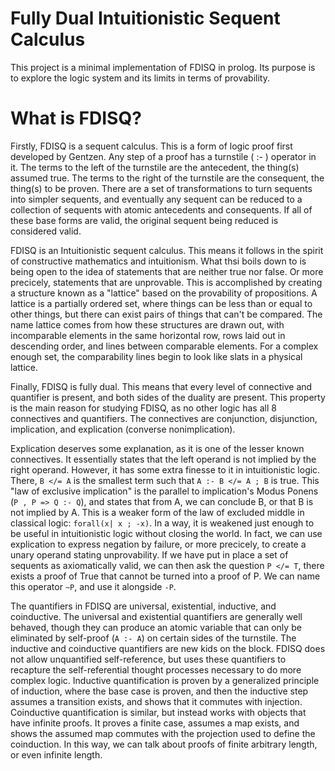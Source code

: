 # Fully Dual Intuitionistic Sequent Calculus

This project is a minimal implementation of FDISQ in prolog. Its purpose is to
explore the logic system and its limits in terms of provability.

# What is FDISQ?

Firstly, FDISQ is a sequent calculus. This is a form of logic proof first
developed by Gentzen. Any step of a proof has a turnstile ( :- ) operator in it.
The terms to the left of the turnstile are the antecedent, the thing(s) assumed
true. The terms to the right of the turnstile are the consequent, the thing(s)
to be proven. There are a set of transformations to turn sequents into simpler
sequents, and eventually any sequent can be reduced to a collection of sequents
with atomic antecedents and consequents. If all of these base forms are valid,
the original sequent being reduced is considered valid.

FDISQ is an Intuitionistic sequent calculus. This means it follows in the
spirit of constructive mathematics and intuitionism. What thsi boils down to is
being open to the idea of statements that are neither true nor false. Or more
precicely, statements that are unprovable. This is accomplished by creating a
structure known as a "lattice" based on the provability of propositions. A
lattice is a partially ordered set, where things can be less than or equal to
other things, but there can exist pairs of things that can't be compared. The
name lattice comes from how these structures are drawn out, with incomparable
elements in the same horizontal row, rows laid out in descending order, and
lines between comparable elements. For a complex enough set, the comparability
lines begin to look like slats in a physical lattice.

Finally, FDISQ is fully dual. This means that every level of connective and
quantifier is present, and both sides of the duality are present. This property
is the main reason for studying FDISQ, as no other logic has all 8 connectives
and quantifiers. The connectives are conjunction, disjunction, implication, and
explication (converse nonimplication).

Explication deserves some explanation, as it is one of the lesser known
connectives. It essentially states that the left operand is not implied by the
right operand. However, it has some extra finesse to it in intuitionistic logic.
There, `B </= A` is the smallest term such that `A :- B </= A ; B` is true. This
"law of exclusive implication" is the parallel to implication's Modus Ponens
(`P , P => Q :- Q`), and states that from A, we can conclude B, or that B is not
implied by A. This is a weaker form of the law of excluded middle in classical
logic: `forall(x| x ; -x)`. In a way, it is weakened just enough to be useful in
intuitionistic logic without closing the world. In fact, we can use explication
to express negation by failure, or more precicely, to create a unary operand
stating unprovability. If we have put in place a set of sequents as
axiomatically valid, we can then ask the question `P </= T`, there exists a
proof of True that cannot be turned into a proof of P. We can name this operator
` ~P `, and use it alongside `-P`.

The quantifiers in FDISQ are universal, existential, inductive, and coinductive.
The universal and existential quantifiers are generally well behaved, though
they can produce an atomic variable that can only be eliminated by self-proof
(`A :- A`) on certain sides of the turnstile. The inductive and coinductive
quantifiers are new kids on the block. FDISQ does not allow unquantified
self-reference, but uses these quantifiers to recapture the self-referential
thought processes necessary to do more complex logic. Inductive quantification
is proven by a generalized principle of induction, where the base case is
proven, and then the inductive step assumes a transition exists, and shows that
it commutes with injection. Coinductive quantification is similar, but
instead works with objects that have infinite proofs. It proves a finite case,
assumes a map exists, and shows the assumed map commutes with the projection
used to define the coinduction. In this way, we can talk about proofs of
finite arbitrary length, or even infinite length.
